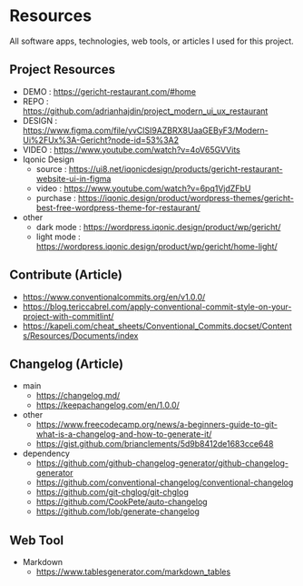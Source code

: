 # Resources

All software apps, technologies, web tools, or articles I used for this project.

## Project Resources

- DEMO : https://gericht-restaurant.com/#home
- REPO : https://github.com/adrianhajdin/project_modern_ui_ux_restaurant
- DESIGN : https://www.figma.com/file/yvClSI9AZBRX8UaaGEByF3/Modern-Ui%2FUx%3A-Gericht?node-id=53%3A2
- VIDEO : https://www.youtube.com/watch?v=4oV65GVVits
- Iqonic Design
  - source : https://ui8.net/iqonicdesign/products/gericht-restaurant-website-ui-in-figma
  - video : https://www.youtube.com/watch?v=6pq1VjdZFbU
  - purchase : https://iqonic.design/product/wordpress-themes/gericht-best-free-wordpress-theme-for-restaurant/
- other
  - dark mode : https://wordpress.iqonic.design/product/wp/gericht/
  - light mode : https://wordpress.iqonic.design/product/wp/gericht/home-light/

## Contribute (Article)

- https://www.conventionalcommits.org/en/v1.0.0/
- https://blog.tericcabrel.com/apply-conventional-commit-style-on-your-project-with-commitlint/
- https://kapeli.com/cheat_sheets/Conventional_Commits.docset/Contents/Resources/Documents/index

## Changelog (Article)

- main
  - https://changelog.md/
  - https://keepachangelog.com/en/1.0.0/
- other
  - https://www.freecodecamp.org/news/a-beginners-guide-to-git-what-is-a-changelog-and-how-to-generate-it/
  - https://gist.github.com/brianclements/5d9b8412de1683cce648
- dependency
  - https://github.com/github-changelog-generator/github-changelog-generator
  - https://github.com/conventional-changelog/conventional-changelog
  - https://github.com/git-chglog/git-chglog
  - https://github.com/CookPete/auto-changelog
  - https://github.com/lob/generate-changelog

## Web Tool

- Markdown
  - https://www.tablesgenerator.com/markdown_tables
